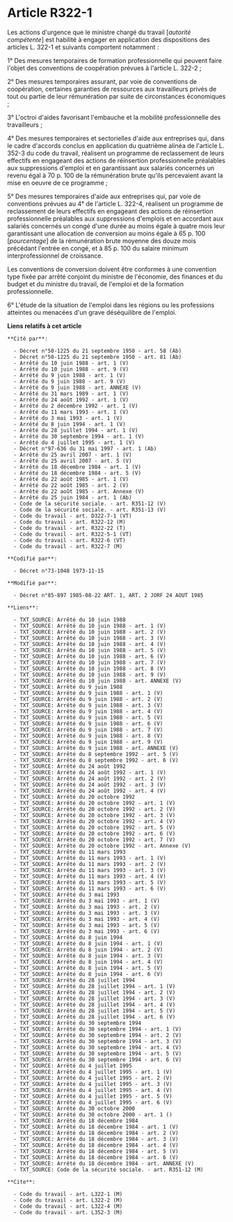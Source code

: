 # Article R322-1

Les actions d'urgence que le ministre chargé du travail [*autorité compétente*] est habilité à engager en application des
dispositions des articles L. 322-1 et suivants comportent notamment :

1° Des mesures temporaires de formation professionnelle qui peuvent faire l'objet des conventions de coopération prévues à
l'article L. 322-2 ;

2° Des mesures temporaires assurant, par voie de conventions de coopération, certaines garanties de ressources aux
travailleurs privés de tout ou partie de leur rémunération par suite de circonstances économiques ;

3° L'octroi d'aides favorisant l'embauche et la mobilité professionnelle des travailleurs ;

4° Des mesures temporaires et sectorielles d'aide aux entreprises qui, dans le cadre d'accords conclus en application du
quatrième alinéa de l'article L. 352-3 du code du travail, réalisent un programme de reclassement de leurs effectifs en
engageant des actions de réinsertion professionnelle préalables aux suppressions d'emploi et en garantissant aux salariés
concernés un revenu égal à 70 p. 100 de la rémunération brute qu'ils percevaient avant la mise en oeuvre de ce programme ;

5° Des mesures temporaires d'aide aux entreprises qui, par voie de conventions prévues au 4° de l'article L. 322-4, réalisent
un programme de reclassement de leurs effectifs en engageant des actions de réinsertion professionnelle préalables aux
suppressions d'emplois et en accordant aux salariés concernés un congé d'une durée au moins égale à quatre mois leur
garantissant une allocation de conversion au moins égale à 65 p. 100 [*pourcentage*] de la rémunération brute moyenne des
douze mois précédant l'entrée en congé, et à 85 p. 100 du salaire minimum interprofessionnel de croissance.

Les conventions de conversion doivent être conformes à une convention type fixée par arrêté conjoint du ministre de
l'économie, des finances et du budget et du ministre du travail, de l'emploi et de la formation professionnelle.

6° L'étude de la situation de l'emploi dans les régions ou les professions atteintes ou menacées d'un grave déséquilibre de
l'emploi.

**Liens relatifs à cet article**

	**Cité par**:

	  - Décret n°50-1225 du 21 septembre 1950 - art. 58 (Ab)
	  - Décret n°50-1225 du 21 septembre 1950 - art. 81 (Ab)
	  - Arrêté du 10 juin 1988 - art. 1 (V)
	  - Arrêté du 10 juin 1988 - art. 9 (V)
	  - Arrêté du 9 juin 1988 - art. 1 (V)
	  - Arrêté du 9 juin 1988 - art. 9 (V)
	  - Arrêté du 9 juin 1988 - art. ANNEXE (V)
	  - Arrêté du 31 mars 1989 - art. 1 (V)
	  - Arrêté du 24 août 1992 - art. 1 (V)
	  - Arrêté du 2 décembre 1992 - art. 1 (V)
	  - Arrêté du 11 mars 1993 - art. 1 (V)
	  - Arrêté du 3 mai 1993 - art. 1 (V)
	  - Arrêté du 8 juin 1994 - art. 1 (V)
	  - Arrêté du 28 juillet 1994 - art. 1 (V)
	  - Arrêté du 30 septembre 1994 - art. 1 (V)
	  - Arrêté du 4 juillet 1995 - art. 1 (V)
	  - Décret n°97-636 du 31 mai 1997 - art. 1 (Ab)
	  - Arrêté du 25 avril 2007 - art. 1 (V)
	  - Arrêté du 25 avril 2007 - art. 5 (V)
	  - Arrêté du 18 décembre 1984 - art. 1 (V)
	  - Arrêté du 18 décembre 1984 - art. 5 (V)
	  - Arrêté du 22 août 1985 - art. 1 (V)
	  - Arrêté du 22 août 1985 - art. 2 (V)
	  - Arrêté du 22 août 1985 - art. Annexe (V)
	  - Arrêté du 25 juin 1984 - art. 1 (Ab)
	  - Code de la sécurité sociale. - art. R351-12 (V)
	  - Code de la sécurité sociale. - art. R351-13 (V)
	  - Code du travail - art. D322-7-1 (VT)
	  - Code du travail - art. R322-12 (M)
	  - Code du travail - art. R322-22 (T)
	  - Code du travail - art. R322-5-1 (VT)
	  - Code du travail - art. R322-6 (VT)
	  - Code du travail - art. R322-7 (M)

	**Codifié par**:

	  - Décret n°73-1048 1973-11-15

	**Modifié par**:

	  - Décret n°85-897 1985-08-22 ART. 1, ART. 2 JORF 24 AOUT 1985

	**Liens**:

	  - TXT_SOURCE: Arrêté du 10 juin 1988
	  - TXT_SOURCE: Arrêté du 10 juin 1988 - art. 1 (V)
	  - TXT_SOURCE: Arrêté du 10 juin 1988 - art. 2 (V)
	  - TXT_SOURCE: Arrêté du 10 juin 1988 - art. 3 (V)
	  - TXT_SOURCE: Arrêté du 10 juin 1988 - art. 4 (V)
	  - TXT_SOURCE: Arrêté du 10 juin 1988 - art. 5 (V)
	  - TXT_SOURCE: Arrêté du 10 juin 1988 - art. 6 (V)
	  - TXT_SOURCE: Arrêté du 10 juin 1988 - art. 7 (V)
	  - TXT_SOURCE: Arrêté du 10 juin 1988 - art. 8 (V)
	  - TXT_SOURCE: Arrêté du 10 juin 1988 - art. 9 (V)
	  - TXT_SOURCE: Arrêté du 10 juin 1988 - art. ANNEXE (V)
	  - TXT_SOURCE: Arrêté du 9 juin 1988
	  - TXT_SOURCE: Arrêté du 9 juin 1988 - art. 1 (V)
	  - TXT_SOURCE: Arrêté du 9 juin 1988 - art. 2 (V)
	  - TXT_SOURCE: Arrêté du 9 juin 1988 - art. 3 (V)
	  - TXT_SOURCE: Arrêté du 9 juin 1988 - art. 4 (V)
	  - TXT_SOURCE: Arrêté du 9 juin 1988 - art. 5 (V)
	  - TXT_SOURCE: Arrêté du 9 juin 1988 - art. 6 (V)
	  - TXT_SOURCE: Arrêté du 9 juin 1988 - art. 7 (V)
	  - TXT_SOURCE: Arrêté du 9 juin 1988 - art. 8 (V)
	  - TXT_SOURCE: Arrêté du 9 juin 1988 - art. 9 (V)
	  - TXT_SOURCE: Arrêté du 9 juin 1988 - art. ANNEXE (V)
	  - TXT_SOURCE: Arrêté du 8 septembre 1992 - art. 5 (V)
	  - TXT_SOURCE: Arrêté du 8 septembre 1992 - art. 6 (V)
	  - TXT_SOURCE: Arrêté du 24 août 1992
	  - TXT_SOURCE: Arrêté du 24 août 1992 - art. 1 (V)
	  - TXT_SOURCE: Arrêté du 24 août 1992 - art. 2 (V)
	  - TXT_SOURCE: Arrêté du 24 août 1992 - art. 3 (V)
	  - TXT_SOURCE: Arrêté du 24 août 1992 - art. 4 (V)
	  - TXT_SOURCE: Arrêté du 20 octobre 1992
	  - TXT_SOURCE: Arrêté du 20 octobre 1992 - art. 1 (V)
	  - TXT_SOURCE: Arrêté du 20 octobre 1992 - art. 2 (V)
	  - TXT_SOURCE: Arrêté du 20 octobre 1992 - art. 3 (V)
	  - TXT_SOURCE: Arrêté du 20 octobre 1992 - art. 4 (V)
	  - TXT_SOURCE: Arrêté du 20 octobre 1992 - art. 5 (V)
	  - TXT_SOURCE: Arrêté du 20 octobre 1992 - art. 6 (V)
	  - TXT_SOURCE: Arrêté du 20 octobre 1992 - art. 7 (V)
	  - TXT_SOURCE: Arrêté du 20 octobre 1992 - art. Annexe (V)
	  - TXT_SOURCE: Arrêté du 11 mars 1993
	  - TXT_SOURCE: Arrêté du 11 mars 1993 - art. 1 (V)
	  - TXT_SOURCE: Arrêté du 11 mars 1993 - art. 2 (V)
	  - TXT_SOURCE: Arrêté du 11 mars 1993 - art. 3 (V)
	  - TXT_SOURCE: Arrêté du 11 mars 1993 - art. 4 (V)
	  - TXT_SOURCE: Arrêté du 11 mars 1993 - art. 5 (V)
	  - TXT_SOURCE: Arrêté du 11 mars 1993 - art. 6 (V)
	  - TXT_SOURCE: Arrêté du 3 mai 1993
	  - TXT_SOURCE: Arrêté du 3 mai 1993 - art. 1 (V)
	  - TXT_SOURCE: Arrêté du 3 mai 1993 - art. 2 (V)
	  - TXT_SOURCE: Arrêté du 3 mai 1993 - art. 3 (V)
	  - TXT_SOURCE: Arrêté du 3 mai 1993 - art. 4 (V)
	  - TXT_SOURCE: Arrêté du 3 mai 1993 - art. 5 (V)
	  - TXT_SOURCE: Arrêté du 3 mai 1993 - art. 6 (V)
	  - TXT_SOURCE: Arrêté du 8 juin 1994
	  - TXT_SOURCE: Arrêté du 8 juin 1994 - art. 1 (V)
	  - TXT_SOURCE: Arrêté du 8 juin 1994 - art. 2 (V)
	  - TXT_SOURCE: Arrêté du 8 juin 1994 - art. 3 (V)
	  - TXT_SOURCE: Arrêté du 8 juin 1994 - art. 4 (V)
	  - TXT_SOURCE: Arrêté du 8 juin 1994 - art. 5 (V)
	  - TXT_SOURCE: Arrêté du 8 juin 1994 - art. 6 (V)
	  - TXT_SOURCE: Arrêté du 28 juillet 1994
	  - TXT_SOURCE: Arrêté du 28 juillet 1994 - art. 1 (V)
	  - TXT_SOURCE: Arrêté du 28 juillet 1994 - art. 2 (V)
	  - TXT_SOURCE: Arrêté du 28 juillet 1994 - art. 3 (V)
	  - TXT_SOURCE: Arrêté du 28 juillet 1994 - art. 4 (V)
	  - TXT_SOURCE: Arrêté du 28 juillet 1994 - art. 5 (V)
	  - TXT_SOURCE: Arrêté du 28 juillet 1994 - art. 6 (V)
	  - TXT_SOURCE: Arrêté du 30 septembre 1994
	  - TXT_SOURCE: Arrêté du 30 septembre 1994 - art. 1 (V)
	  - TXT_SOURCE: Arrêté du 30 septembre 1994 - art. 2 (V)
	  - TXT_SOURCE: Arrêté du 30 septembre 1994 - art. 3 (V)
	  - TXT_SOURCE: Arrêté du 30 septembre 1994 - art. 4 (V)
	  - TXT_SOURCE: Arrêté du 30 septembre 1994 - art. 5 (V)
	  - TXT_SOURCE: Arrêté du 30 septembre 1994 - art. 6 (V)
	  - TXT_SOURCE: Arrêté du 4 juillet 1995
	  - TXT_SOURCE: Arrêté du 4 juillet 1995 - art. 1 (V)
	  - TXT_SOURCE: Arrêté du 4 juillet 1995 - art. 2 (V)
	  - TXT_SOURCE: Arrêté du 4 juillet 1995 - art. 3 (V)
	  - TXT_SOURCE: Arrêté du 4 juillet 1995 - art. 4 (V)
	  - TXT_SOURCE: Arrêté du 4 juillet 1995 - art. 5 (V)
	  - TXT_SOURCE: Arrêté du 4 juillet 1995 - art. 6 (V)
	  - TXT_SOURCE: Arrêté du 30 octobre 2000
	  - TXT_SOURCE: Arrêté du 30 octobre 2000 - art. 1 ()
	  - TXT_SOURCE: Arrêté du 18 décembre 1984
	  - TXT_SOURCE: Arrêté du 18 décembre 1984 - art. 1 (V)
	  - TXT_SOURCE: Arrêté du 18 décembre 1984 - art. 2 (V)
	  - TXT_SOURCE: Arrêté du 18 décembre 1984 - art. 3 (V)
	  - TXT_SOURCE: Arrêté du 18 décembre 1984 - art. 4 (V)
	  - TXT_SOURCE: Arrêté du 18 décembre 1984 - art. 5 (V)
	  - TXT_SOURCE: Arrêté du 18 décembre 1984 - art. 6 (V)
	  - TXT_SOURCE: Arrêté du 18 décembre 1984 - art. ANNEXE (V)
	  - TXT_SOURCE: Code de la sécurité sociale. - art. R351-12 (M)

	**Cite**:

	  - Code du travail - art. L322-1 (M)
	  - Code du travail - art. L322-2 (M)
	  - Code du travail - art. L322-4 (M)
	  - Code du travail - art. L352-3 (M)
